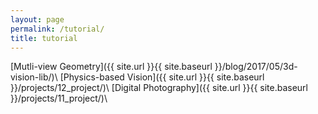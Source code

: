 ```yaml
---
layout: page
permalink: /tutorial/
title: tutorial
---
```


[Mutli-view Geometry]({{ site.url }}{{ site.baseurl }}/blog/2017/05/3d-vision-lib/)\\
[Physics-based Vision]({{ site.url }}{{ site.baseurl }}/projects/12_project/)\\
[Digital Photography]({{ site.url }}{{ site.baseurl }}/projects/11_project/)\\


